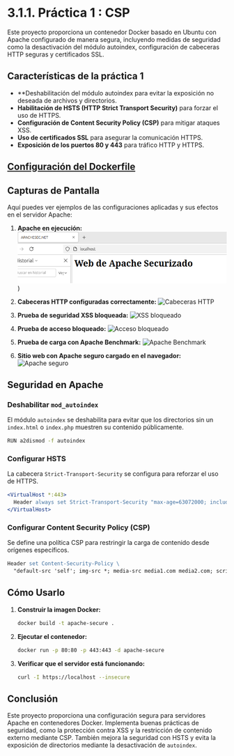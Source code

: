 # 3.1.1. Práctica 1 : CSP

Este proyecto proporciona un contenedor Docker basado en Ubuntu con Apache configurado de manera segura, incluyendo medidas de seguridad como la desactivación del módulo autoindex, configuración de cabeceras HTTP seguras y certificados SSL.

## Características de la práctica 1

- **Deshabilitación del módulo autoindex para evitar la exposición no deseada de archivos y directorios.
- **Habilitación de HSTS (HTTP Strict Transport Security)** para forzar el uso de HTTPS.
- **Configuración de Content Security Policy (CSP)** para mitigar ataques XSS.
- **Uso de certificados SSL** para asegurar la comunicación HTTPS.
- **Exposición de los puertos 80 y 443** para tráfico HTTP y HTTPS.

## [Configuración del Dockerfile](https://github.com/alvaromespen/pps-10003375/blob/main/template-main/RA3/RA3_1/RA3_1_1/Assets/Apache-CSP/Dockerfile)

## Capturas de Pantalla

Aquí puedes ver ejemplos de las configuraciones aplicadas y sus efectos en el servidor Apache:

1. **Apache en ejecución:**
   ![Dockerfile en ejecución](template-main/RA3/RA3_1/RA3_1_1/Assets/2.png))

2. **Cabeceras HTTP configuradas correctamente:**
   ![Cabeceras HTTP](./mnt/data/6.png)

3. **Prueba de seguridad XSS bloqueada:**
   ![XSS bloqueado](./mnt/data/7.png)

4. **Prueba de acceso bloqueado:**
   ![Acceso bloqueado](./mnt/data/8.png)

5. **Prueba de carga con Apache Benchmark:**
   ![Apache Benchmark](./mnt/data/9.png)

6. **Sitio web con Apache seguro cargado en el navegador:**
   ![Apache seguro](./mnt/data/5.png)

## Seguridad en Apache

### Deshabilitar `mod_autoindex`

El módulo `autoindex` se deshabilita para evitar que los directorios sin un `index.html` o `index.php` muestren su contenido públicamente.

```bash
RUN a2dismod -f autoindex
```

### Configurar HSTS

La cabecera `Strict-Transport-Security` se configura para reforzar el uso de HTTPS.

```apache
<VirtualHost *:443>
  Header always set Strict-Transport-Security "max-age=63072000; includeSubDomains"
</VirtualHost>
```

### Configurar Content Security Policy (CSP)

Se define una política CSP para restringir la carga de contenido desde orígenes específicos.

```apache
Header set Content-Security-Policy \ 
  "default-src 'self'; img-src *; media-src media1.com media2.com; script-src userscripts.example.com"
```

## Cómo Usarlo

1. **Construir la imagen Docker:**

   ```bash
   docker build -t apache-secure .
   ```

2. **Ejecutar el contenedor:**

   ```bash
   docker run -p 80:80 -p 443:443 -d apache-secure
   ```

3. **Verificar que el servidor está funcionando:**

   ```bash
   curl -I https://localhost --insecure
   ```

## Conclusión

Este proyecto proporciona una configuración segura para servidores Apache en contenedores Docker. Implementa buenas prácticas de seguridad, como la protección contra XSS y la restricción de contenido externo mediante CSP. También mejora la seguridad con HSTS y evita la exposición de directorios mediante la desactivación de `autoindex`.


